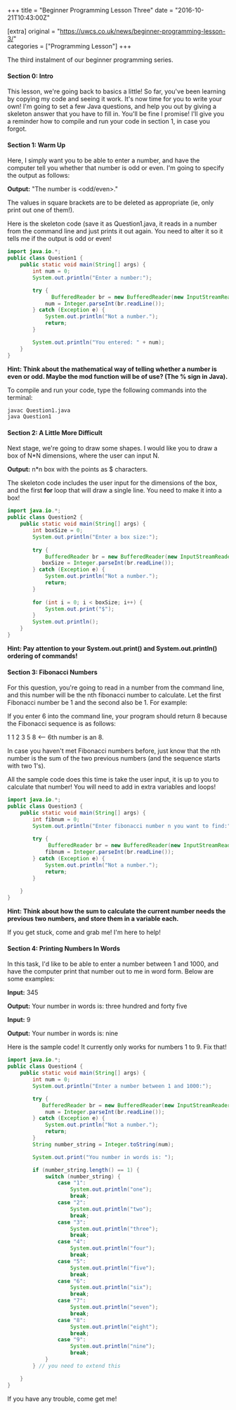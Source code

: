 +++
title = "Beginner Programming Lesson Three"
date = "2016-10-21T10:43:00Z"

[extra]
original = "https://uwcs.co.uk/news/beginner-programming-lesson-3/"    
categories = ["Programming Lesson"]
+++

<p>The third instalment of our beginner programming series.</p>

<!-- more -->

#### Section 0: Intro
This lesson, we're going back to basics a little\! So far, you've been learning by copying my code and seeing it work. It's now time for you to write your own\! I'm going to set a few Java questions, and help you out by giving a skeleton answer that you have to fill in. You'll be fine I promise\! I'll give you a reminder how to compile and run your code in section 1, in case you forgot.

#### Section 1: Warm Up
Here, I simply want you to be able to enter a number, and have the computer tell you whether that number is odd or even. I'm going to specify the output as follows:

**Output:** "The number is \<odd/even\>."

The values in square brackets are to be deleted as appropriate (ie, only print out one of them\!).

Here is the skeleton code (save it as Question1.java, it reads in a number from the command line and just prints it out again. You need to alter it so it tells me if the output is odd or even\!

```java
import java.io.*;
public class Question1 {
    public static void main(String[] args) {
        int num = 0;
        System.out.println("Enter a number:");

        try {
              BufferedReader br = new BufferedReader(new InputStreamReader(System.in));
            num = Integer.parseInt(br.readLine());
        } catch (Exception e) {
            System.out.println("Not a number.");
            return;
        }

        System.out.println("You entered: " + num);
    }
}
```
**Hint: Think about the mathematical way of telling whether a number is even or odd. Maybe the mod function will be of use? (The % sign in Java).**

To compile and run your code, type the following commands into the terminal:

```bash
javac Question1.java
java Question1
```
#### Section 2: A Little More Difficult
Next stage, we're going to draw some shapes. I would like you to draw a box of N\*N dimensions, where the user can input N.

**Output:** n\*n box with the points as $ characters.

The skeleton code includes the user input for the dimensions of the box, and the first **for** loop that will draw a single line. You need to make it into a box\!

```java
import java.io.*;                                                             
public class Question2 {                                                      
    public static void main(String[] args) {                                  
        int boxSize = 0;                                                      
        System.out.println("Enter a box size:");                              
                                                                              
        try {     
            BufferedReader br = new BufferedReader(new InputStreamReader(System.in));
           boxSize = Integer.parseInt(br.readLine());    
        } catch (Exception e) {                                               
            System.out.println("Not a number.");                              
            return;
        }   
        
        for (int i = 0; i < boxSize; i++) {                                   
            System.out.print("$");
        }   
        System.out.println();                                                 
    }   
}
```
**Hint: Pay attention to your System.out.print() and System.out.println() ordering of commands\!**

#### Section 3: Fibonacci Numbers
For this question, you're going to read in a number from the command line, and this number will be the nth fibonacci number to calculate. Let the first Fibonacci number be 1 and the second also be 1. For example:

If you enter 6 into the command line, your program should return 8 because the Fibonacci sequence is as follows:

1 1 2 3 5 8 \<-- 6th number is an 8.

In case you haven't met Fibonacci numbers before, just know that the nth number is the sum of the two previous numbers (and the sequence starts with two 1's).

All the sample code does this time is take the user input, it is up to you to calculate that number\! You will need to add in extra variables and loops\!

```java
import java.io.*;                                                             
public class Question3 {
    public static void main(String[] args) {                                  
        int fibnum = 0;
        System.out.println("Enter fibonacci number n you want to find:");
                                                                              
        try {                                                                
             BufferedReader br = new BufferedReader(new InputStreamReader(System.in)); 
            fibnum = Integer.parseInt(br.readLine()); 
        } catch (Exception e) {                                               
            System.out.println("Not a number.");                              
            return;
        }   
        
    }   
}
```
**Hint: Think about how the sum to calculate the current number needs the previous two numbers, and store them in a variable each.**

If you get stuck, come and grab me\! I'm here to help\!

#### Section 4: Printing Numbers In Words
In this task, I'd like to be able to enter a number between 1 and 1000, and have the computer print that number out to me in word form. Below are some examples:

**Input:** 345

**Output:** Your number in words is: three hundred and forty five

**Input:** 9

**Output:** Your number in words is: nine

Here is the sample code\! It currently only works for numbers 1 to 9. Fix that\!

```java
import java.io.*;
public class Question4 {
    public static void main(String[] args) {
        int num = 0;
        System.out.println("Enter a number between 1 and 1000:");

        try {
           BufferedReader br = new BufferedReader(new InputStreamReader(System.in)); 
            num = Integer.parseInt(br.readLine());
        } catch (Exception e) {
            System.out.println("Not a number.");
            return;
        }
        String number_string = Integer.toString(num);

        System.out.print("You number in words is: ");

        if (number_string.length() == 1) {
            switch (number_string) {
                case "1":
                    System.out.println("one");
                    break;
                case "2":
                    System.out.println("two");
                    break;
                case "3":
                    System.out.println("three");
                    break;
                case "4":
                    System.out.println("four");
                    break;
                case "5":
                    System.out.println("five");
                    break;
                case "6":
                    System.out.println("six");
                    break;
                case "7":
                    System.out.println("seven");
                    break;
                case "8":
                    System.out.println("eight");
                    break;
                case "9":
                    System.out.println("nine");
                    break;
            }
        } // you need to extend this

    }
}
```
If you have any trouble, come get me\!

